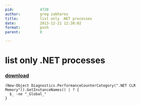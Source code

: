 ```yaml
---
pid:            4728
author:         greg zakharov
title:          list only .NET processes
date:           2013-12-21 12:38:02
format:         posh
parent:         0

---
```


# list only .NET processes

### [download](Scripts\4728.ps1)



```posh
(New-Object Diagnostics.PerformanceCounterCategory(".NET CLR Memory")).GetInstanceNames() | ? {
  $_ -ne "_Global_"
}
```
